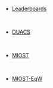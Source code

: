 <br>  

<br> 

<br> 
 
- [Leaderboards](eval_glob_leaderboards.md) 

<br>  
 
- [DUACS](eval_glob_duacs.md) 

<br>  
 
- [MIOST](eval_glob_miost.md) 

<br>   

- [MIOST-EqW](eval_glob_miosteqw.md) 